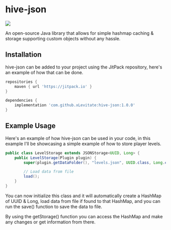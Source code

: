 # hive-json
[![](https://jitpack.io/v/xLevitate/hive-json.svg)](https://jitpack.io/#xLevitate/hive-json)

An open-source Java library that allows for simple hashmap caching & storage supporting custom objects without any hassle.
## Installation
hive-json can be added to your project using the JitPack repository, here's an example of how that can be done.

```groovy
repositories {
    maven { url 'https://jitpack.io' }
}

dependencies {
    implementation 'com.github.xLevitate:hive-json:1.0.0'
}
```
## Example Usage
Here's an example of how hive-json can be used in your code, in this example I'll be showcasing a simple example of how to store player levels.

```java
public class LevelStorage extends JSONStorage<UUID, Long> {
    public LevelStorage(Plugin plugin) {
        super(plugin.getDataFolder(), "levels.json", UUID.class, Long.class);

        // Load data from file
        load();
    }
}
```

You can now initialize this class and it will automatically create a HashMap of UUID & Long, load data from file if found to that HashMap, and you can run the save() function to save the data to file.

By using the getStorage() function you can access the HashMap and make any changes or get information from there.
